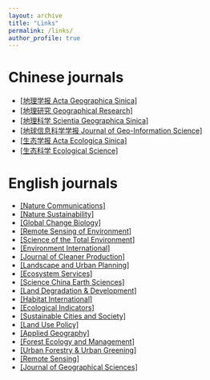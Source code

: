 ```yaml
---
layout: archive
title: "Links"
permalink: /links/
author_profile: true
---
```



Chinese journals
=====
* [[地理学报 Acta Geographica Sinica]](http://www.geog.com.cn/CN/0375-5444/home.shtml)  
* [[地理研究 Geographical Research]](http://www.dlyj.ac.cn/CN/1000-0585/home.shtml)  
* [[地理科学 Scientia Geographica Sinica]](http://geoscien.neigae.ac.cn/CN/1000-0690/home.shtml)  
* [[地球信息科学学报 Journal of Geo-Information Science]](http://geoscien.neigae.ac.cn/CN/1560-8999/current.shtml)  
* [[生态学报 Acta Ecologica Sinica]](http://www.ecologica.cn/stxb/ch/index.aspx)  
* [[生态科学 Ecological Science]](http://journal15.magtechjournal.com/Jwk_stkx/CN/volumn/current.shtml)  


English journals
=====
* [[Nature Communications]](https://www.nature.com/ncomms/)  
* [[Nature Sustainability]](https://www.nature.com/natsustain/)  
* [[Global Change Biology]](https://onlinelibrary.wiley.com/journal/13652486)  
* [[Remote Sensing of Environment]](https://www.sciencedirect.com/journal/remote-sensing-of-environment)  
* [[Science of the Total Environment]](https://www.sciencedirect.com/journal/science-of-the-total-environment)  
* [[Environment International]](https://www.sciencedirect.com/journal/environment-international)  
* [[Journal of Cleaner Production]](https://www.sciencedirect.com/journal/landscape-and-urban-planning)  
* [[Landscape and Urban Planning]](https://www.journals.elsevier.com/journal-of-cleaner-production)  
* [[Ecosystem Services]](https://www.sciencedirect.com/journal/ecosystem-services)  
* [[Science China Earth Sciences]](https://www.springer.com/journal/11430)  
* [[Land Degradation & Development]](https://onlinelibrary.wiley.com/journal/1099145x)  
* [[Habitat International]](https://www.sciencedirect.com/journal/habitat-international)  
* [[Ecological Indicators]](https://www.sciencedirect.com/journal/ecological-indicators)  
* [[Sustainable Cities and Society]](https://www.sciencedirect.com/journal/sustainable-cities-and-society)  
* [[Land Use Policy]](https://www.sciencedirect.com/journal/land-use-policy)  
* [[Applied Geography]](https://www.sciencedirect.com/journal/applied-geography)  
* [[Forest Ecology and Management]](https://www.sciencedirect.com/journal/forest-ecology-and-management)  
* [[Urban Forestry & Urban Greening]](https://www.sciencedirect.com/journal/urban-forestry-and-urban-greening)  
* [[Remote Sensing]](https://www.mdpi.com/journal/remotesensing)  
* [[Journal of Geographical Sciences]](https://www.springer.com/journal/11442/)  
